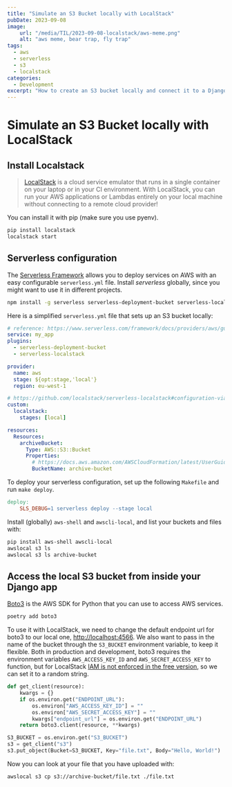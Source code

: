 ```yaml
---
title: "Simulate an S3 Bucket locally with LocalStack"
pubDate: 2023-09-08
image:
    url: "/media/TIL/2023-09-08-localstack/aws-meme.png"
    alt: "aws meme, bear trap, fly trap"
tags:
  - aws
  - serverless
  - s3
  - localstack
categories:
  - Development
excerpt: "How to create an S3 bucket locally and connect it to a Django application"
---
```


# Simulate an S3 Bucket locally with LocalStack

## Install Localstack

> [LocalStack](https://docs.localstack.cloud/getting-started/) is a cloud service emulator that runs in a single container on your laptop or in your CI environment. With LocalStack, you can run your AWS applications or Lambdas entirely on your local machine without connecting to a remote cloud provider!

You can install it with pip (make sure you use pyenv).

```bash
pip install localstack
localstack start
```

## Serverless configuration

The [Serverless Framework](https://www.serverless.com/framework/docs/getting-started) allows you to deploy services on AWS with an easy configurable `serverless.yml` file.
Install *serverless* globally, since you might want to use it in different projects.

```bash
npm install -g serverless serverless-deployment-bucket serverless-localstack
```

Here is a simplified `serverless.yml` file that sets up an S3 bucket locally:

```yaml
# reference: https://www.serverless.com/framework/docs/providers/aws/guide/serverless.yml
service: my_app
plugins:
  - serverless-deployment-bucket
  - serverless-localstack

provider:
  name: aws
  stage: ${opt:stage,'local'}
  region: eu-west-1

# https://github.com/localstack/serverless-localstack#configuration-via-serverlessyml
custom:
  localstack:
    stages: [local]

resources:
  Resources:
    archiveBucket:
      Type: AWS::S3::Bucket
      Properties:
        # https://docs.aws.amazon.com/AWSCloudFormation/latest/UserGuide/aws-properties-s3-bucket.html
        BucketName: archive-bucket

```

To deploy your serverless configuration, set up the following `Makefile` and run `make deploy`.

```makefile
deploy:
	SLS_DEBUG=1 serverless deploy --stage local
```

Install (globally) `aws-shell` and `awscli-local`, and list your buckets and files with:

```bash
pip install aws-shell awscli-local
awslocal s3 ls
awslocal s3 ls archive-bucket
```

## Access the local S3 bucket from inside your Django app

[Boto3](https://boto3.amazonaws.com/v1/documentation/api/latest/index.html) is the AWS SDK for Python that you can use to access AWS services.

```bash
poetry add boto3
```

To use it with LocalStack, we need to change the default endpoint url for boto3 to our local one, [http://localhost:4566](http://localhost:4566).
We also want to pass in the name of the bucket through the `S3_BUCKET` environment variable, to keep it flexible.
Both in production and development, boto3 requires the environment variables `AWS_ACCESS_KEY_ID` and `AWS_SECRET_ACCESS_KEY` to function,
but for LocalStack [IAM is not enforced in the free version](https://docs.localstack.cloud/user-guide/aws/iam/#enforcing-iam-policies), so we can set it to a random string.

```python
def get_client(resource):
    kwargs = {}
    if os.environ.get("ENDPOINT_URL"):
        os.environ["AWS_ACCESS_KEY_ID"] = ""
        os.environ["AWS_SECRET_ACCESS_KEY"] = ""
        kwargs["endpoint_url"] = os.environ.get("ENDPOINT_URL")
    return boto3.client(resource, **kwargs)

S3_BUCKET = os.environ.get("S3_BUCKET")
s3 = get_client("s3")
s3.put_object(Bucket=S3_BUCKET, Key="file.txt", Body="Hello, World!")
```

Now you can look at your file that you have uploaded with:

```bash
awslocal s3 cp s3://archive-bucket/file.txt ./file.txt
```
